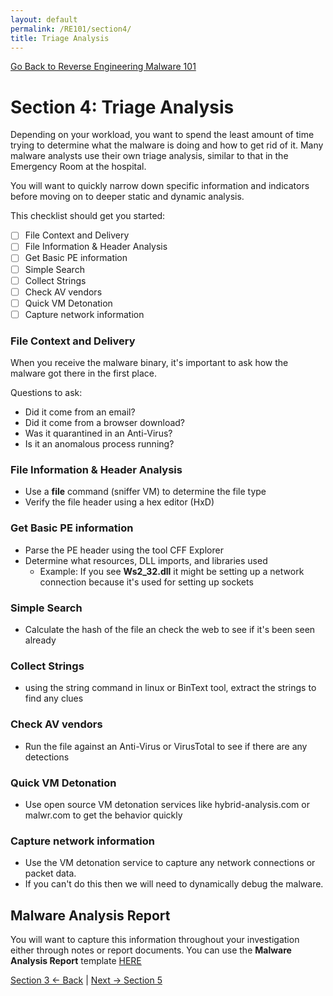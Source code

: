 ```yaml
---
layout: default
permalink: /RE101/section4/
title: Triage Analysis
---
```

[Go Back to Reverse Engineering Malware 101](https://securedorg.github.io/RE101/)

# Section 4: Triage Analysis #

Depending on your workload, you want to spend the least amount of time trying to determine what the malware is doing and how to get rid of it. Many malware analysts use their own triage analysis, similar to that in the Emergency Room at the hospital.

You will want to quickly narrow down specific information and indicators before moving on to deeper static and dynamic analysis.

This checklist should get you started:

- [ ] File Context and Delivery
- [ ] File Information & Header Analysis
- [ ] Get Basic PE information
- [ ] Simple Search
- [ ] Collect Strings
- [ ] Check AV vendors
- [ ] Quick VM Detonation
- [ ] Capture network information

### File Context and Delivery

When you receive the malware binary, it's important to ask how the malware got there in the first place.

Questions to ask:
* Did it come from an email?
* Did it come from a browser download?
* Was it quarantined in an Anti-Virus?
* Is it an anomalous process running?

### File Information & Header Analysis

* Use a **file** command (sniffer VM) to determine the file type
* Verify the file header using a hex editor (HxD)

### Get Basic PE information

* Parse the PE header using the tool CFF Explorer
* Determine what resources, DLL imports, and libraries used
  * Example: If you see **Ws2_32.dll** it might be setting up a network connection because it's used for setting up sockets

### Simple Search

* Calculate the hash of the file an check the web to see if it's been seen already

### Collect Strings

* using the string command in linux or BinText tool, extract the strings to find any clues

### Check AV vendors

* Run the file against an Anti-Virus or VirusTotal to see if there are any detections

### Quick VM Detonation

* Use open source VM detonation services like hybrid-analysis.com or malwr.com to get the behavior quickly

### Capture network information

* Use the VM detonation service to capture any network connections or packet data.
* If you can't do this then we will need to dynamically debug the malware.

## Malware Analysis Report

You will want to capture this information throughout your investigation either through notes or report documents.
You can use the **Malware Analysis Report** template [HERE](https://securedorg.github.io/ReportForm.html)


[Section 3 <- Back](https://securedorg.github.io/RE101/section3) | [Next -> Section 5](https://securedorg.github.io/RE101/section5)
